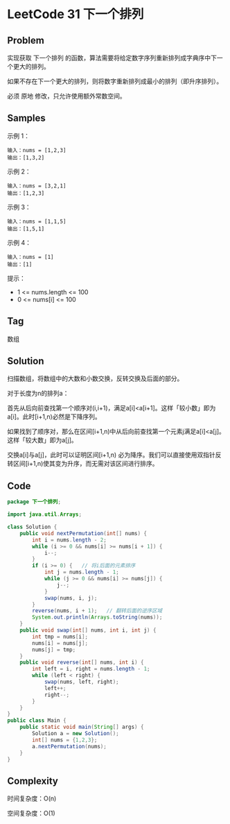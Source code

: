 # LeetCode 31 下一个排列

## Problem

实现获取 下一个排列 的函数，算法需要将给定数字序列重新排列成字典序中下一个更大的排列。

如果不存在下一个更大的排列，则将数字重新排列成最小的排列（即升序排列）。

必须 原地 修改，只允许使用额外常数空间。

## Samples

示例 1：

```
输入：nums = [1,2,3]
输出：[1,3,2]
```

示例 2：

```
输入：nums = [3,2,1]
输出：[1,2,3]
```

示例 3：

```
输入：nums = [1,1,5]
输出：[1,5,1]
```

示例 4：

```
输入：nums = [1]
输出：[1]
```


提示：

- 1 <= nums.length <= 100
- 0 <= nums[i] <= 100

## Tag

数组

## Solution

扫描数组，将数组中的大数和小数交换，反转交换及后面的部分。

对于长度为n的排列a：

首先从后向前查找第一个顺序对(i,i+1)，满足a[i]<a[i+1]。这样「较小数」即为a[i]。此时[i+1,n)必然是下降序列。

如果找到了顺序对，那么在区间[i+1,n)中从后向前查找第一个元素j满足a[i]<a[j]。这样「较大数」即为a[j]。

交换a[i]与a[j]，此时可以证明区间[i+1,n) 必为降序。我们可以直接使用双指针反转区间[i+1,n)使其变为升序，而无需对该区间进行排序。

## Code

```java
package 下一个排列;

import java.util.Arrays;

class Solution {
    public void nextPermutation(int[] nums) {
        int i = nums.length - 2;
        while (i >= 0 && nums[i] >= nums[i + 1]) {
            i--;
        }
        if (i >= 0) {   // 将i后面的元素排序
            int j = nums.length - 1;
            while (j >= 0 && nums[i] >= nums[j]) {
                j--;
            }
            swap(nums, i, j);
        }
        reverse(nums, i + 1);   // 翻转后面的逆序区域
        System.out.println(Arrays.toString(nums));
    }
    public void swap(int[] nums, int i, int j) {
        int tmp = nums[i];
        nums[i] = nums[j];
        nums[j] = tmp;
    }
    public void reverse(int[] nums, int i) {
        int left = i, right = nums.length - 1;
        while (left < right) {
            swap(nums, left, right);
            left++;
            right--;
        }
    }
}
public class Main {
    public static void main(String[] args) {
        Solution a = new Solution();
        int[] nums = {1,2,3};
        a.nextPermutation(nums);
    }
}
```

## Complexity

时间复杂度：O(n)

空间复杂度：O(1)